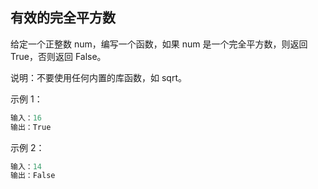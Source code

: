 ## 有效的完全平方数

给定一个正整数 num，编写一个函数，如果 num 是一个完全平方数，则返回 True，否则返回 False。

说明：不要使用任何内置的库函数，如  sqrt。

示例 1：

```java
输入：16
输出：True
```

示例 2：

```java
输入：14
输出：False
```